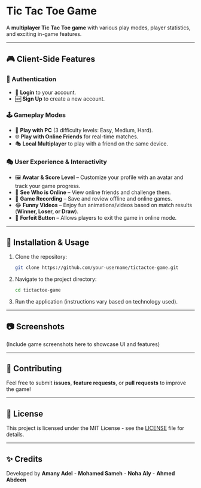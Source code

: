 # Tic Tac Toe Game

A **multiplayer Tic Tac Toe game** with various play modes, player statistics, and exciting in-game features.

---

## 🎮 Client-Side Features

### **📝 Authentication**
- 🔑 **Login** to your account.
- 🆕 **Sign Up** to create a new account.

### **🕹️ Gameplay Modes**
- 🤖 **Play with PC** (3 difficulty levels: Easy, Medium, Hard).
- 🌐 **Play with Online Friends** for real-time matches.
- 🎭 **Local Multiplayer** to play with a friend on the same device.

### **🎭 User Experience & Interactivity**
- 🖼️ **Avatar & Score Level** – Customize your profile with an avatar and track your game progress.
- 👥 **See Who is Online** – View online friends and challenge them.
- 🎥 **Game Recording** – Save and review offline and online games.
- 😂 **Funny Videos** – Enjoy fun animations/videos based on match results (**Winner, Loser, or Draw**).
- 🚪 **Forfeit Button** – Allows players to exit the game in online mode.

---

## 📌 Installation & Usage

1. Clone the repository:
   ```sh
   git clone https://github.com/your-username/tictactoe-game.git
   ```
2. Navigate to the project directory:
   ```sh
   cd tictactoe-game
   ```
3. Run the application (instructions vary based on technology used).

---

## 📷 Screenshots
(Include game screenshots here to showcase UI and features)

---

## 🤝 Contributing
Feel free to submit **issues**, **feature requests**, or **pull requests** to improve the game!

---

## 📜 License
This project is licensed under the MIT License - see the [LICENSE](LICENSE) file for details.

---

## ✨ Credits
Developed by **Amany Adel**
            - **Mohamed Sameh**
            - **Noha Aly**
            - **Ahmed Abdeen**

